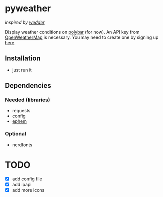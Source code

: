 # pyweather
_inspired by [wedder](https://github.com/awersching/wedder)_

Display weather conditions on [polybar](https://github.com/jaagr/polybar) (for now). An API key from [OpenWeatherMap](https://openweathermap.org/) is necessary. You may need to create one by signing up [here](https://home.openweathermap.org/users/sign_up).

## Installation
- just run it

## Dependencies
### Needed (libraries)
- requests
- config
- [ephem](https://github.com/brandon-rhodes/pyephem)

### Optional
- nerdfonts

# TODO
- [x] add config file
- [x] add ipapi
- [x] add more icons
